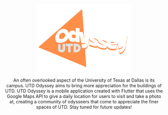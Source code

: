 <p align="center"> <img src="https://raw.githubusercontent.com/muaazabed/odyssey_utd/main/assets/odessey_utd.png" alt="HTML5 Icon" style="width:60%;height:60%;"/> </p>
<div align="center">An often overlooked aspect of the University of Texas at Dallas is its campus. UTD Odyssey aims to bring more appreciation for the buildings of UTD. UTD Odyssey is a mobile application created with Flutter that uses the Google Maps API to give a daily location for users to visit and take a photo at, creating a community of odysseers that come to appreciate the finer spaces of UTD. Stay tuned for future updates!</div>


